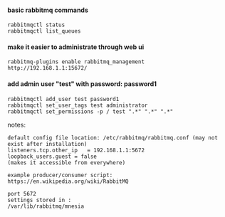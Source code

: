 #### basic rabbitmq commands
```
rabbitmqctl status
rabbitmqctl list_queues
```

#### make it easier to administrate through web ui
```
rabbitmq-plugins enable rabbitmq_management
http://192.168.1.1:15672/
```

#### add admin user "test" with password: password1
```
rabbitmqctl add_user test password1
rabbitmqctl set_user_tags test administrator
rabbitmqctl set_permissions -p / test ".*" ".*" ".*"
```

notes:
```
default config file location: /etc/rabbitmq/rabbitmq.conf (may not exist after installation)
listeners.tcp.other_ip   = 192.168.1.1:5672
loopback_users.guest = false
(makes it accessible from everywhere)

example producer/consumer script: https://en.wikipedia.org/wiki/RabbitMQ 

port 5672
settings stored in :
/var/lib/rabbitmq/mnesia
```
